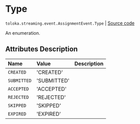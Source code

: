 # Type
`toloka.streaming.event.AssignmentEvent.Type` | [Source code](https://github.com/Toloka/toloka-kit/blob/v1.2.2/src/streaming/event.py#L42)

An enumeration.

## Attributes Description

| Name | Value | Description |
| :------| :-----------| :----------| 
`CREATED`|'CREATED'|
`SUBMITTED`|'SUBMITTED'|
`ACCEPTED`|'ACCEPTED'|
`REJECTED`|'REJECTED'|
`SKIPPED`|'SKIPPED'|
`EXPIRED`|'EXPIRED'|
